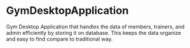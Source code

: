 # GymDesktopApplication
Gym Desktop Application that handles the data of members, trainers, and admin efficiently by storing it on database. This keeps the data organize and easy to find compare to traditional way.
